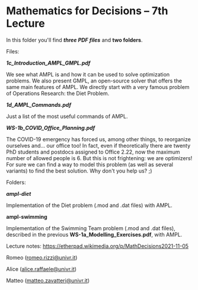 # Mathematics for Decisions – 7th Lecture

In this folder you'll find ***three PDF files*** and **two folders**.

Files:

***1c\_Introduction\_AMPL\_GMPL.pdf***

We see what AMPL is and how it can be used to solve optimization problems. We also present GMPL, an open-source solver that offers the same main features of AMPL. We directly start with a very famous problem of Operations Research: the Diet Problem.

***1d\_AMPL\_Commands.pdf***

Just a list of the most useful commands of AMPL.

***WS-1b\_COVID\_Office\_Planning.pdf***

The COVID-19 emergency has forced us, among other things, to reorganize ourselves and... our office too!
In fact, even if theoretically there are twenty PhD students and postdocs assigned to Office 2.22, now the maximum number of allowed people is 6.
But this is not frightening: we are optimizers! For sure we can find a way to model this problem (as well as several variants) to find the best solution.
Why don't you help us? ;)

Folders:

***ampl-diet***

Implementation of the Diet problem (.mod and .dat files) with AMPL.

**ampl-swimming** 

Implementation of the Swimming Team problem (.mod and .dat files), described in the previous **WS-1a\_Modelling\_Exercises.pdf**, with AMPL.

Lecture notes: https://etherpad.wikimedia.org/p/MathDecisions2021-11-05

Romeo (romeo.rizzi@univr.it)

Alice (alice.raffaele@univr.it)

Matteo (matteo.zavatteri@univr.it)
